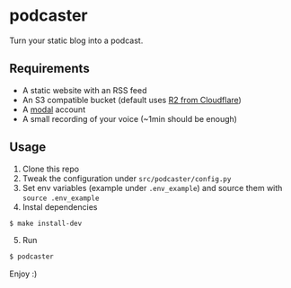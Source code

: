 # podcaster

Turn your static blog into a podcast. 

## Requirements

* A static website with an RSS feed
* An S3 compatible bucket (default uses [R2 from Cloudflare](https://developers.cloudflare.com/r2/))
* A [modal](https://modal.com/) account
* A small recording of your voice (~1min should be enough)


## Usage

1. Clone this repo
2. Tweak the configuration under `src/podcaster/config.py`
3. Set env variables (example under `.env_example`) and source them with `source .env_example`
4. Instal dependencies
```bash
$ make install-dev
```
5. Run
```bash
$ podcaster
```

Enjoy :)
